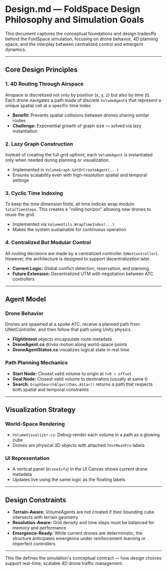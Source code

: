 # Design.md — FoldSpace Design Philosophy and Simulation Goals

This document captures the conceptual foundations and design tradeoffs behind the FoldSpace simulation, focusing on drone behavior, 4D planning space, and the interplay between centralized control and emergent dynamics.

---

## Core Design Principles

### 1. **4D Routing Through Airspace**

Airspace is discretized not only by position (x, y, z) but also by time (t). Each drone navigates a path made of discrete `VolumeAgent`s that represent a unique spatial cell at a specific time index.

* **Benefit:** Prevents spatial collisions between drones sharing similar routes
* **Challenge:** Exponential growth of graph size — solved via lazy instantiation

### 2. **Lazy Graph Construction**

Instead of creating the full grid upfront, each `VolumeAgent` is instantiated only when needed during planning or visualization.

* Implemented in `VolumeGraph.GetOrCreateAgent(...)`
* Ensures scalability even with high-resolution spatial and temporal settings

### 3. **Cyclic Time Indexing**

To keep the time dimension finite, all time indices wrap modulo `totalTimeSteps`. This creates a "rolling horizon" allowing new drones to reuse the grid.

* Implemented via `VolumeUtils.WrapTimeIndex(...)`
* Makes the system sustainable for continuous operation

### 4. **Centralized But Modular Control**

All routing decisions are made by a centralized controller (`UNetController`). However, the architecture is designed to support decentralization later.

* **Current Logic:** Global conflict detection, reservation, and planning
* **Future Extension:** Decentralized UTM with negotiation between ATC controllers

---

## Agent Model

### Drone Behavior

Drones are spawned at a spoke ATC, receive a planned path from UNetController, and then follow that path using Unity physics.

* **FlightIntent** objects encapsulate route metadata
* **DroneAgent.cs** drives motion along world-space points
* **DroneAgentStatus.cs** visualizes logical state in real time

### Path Planning Mechanics

* **Start Node:** Closest valid volume to origin at `t=0 + offset`
* **Goal Node:** Closest valid volume to destination (usually at same t)
* **Search:** `GraphSearchAlgorithms.AStar()` returns a path that respects both spatial and temporal constraints

---

## Visualization Strategy

### World-Space Rendering

* `VolumeVisualizer.cs`: Debug-render each volume in a path as a glowing cube
* Drones are physical 3D objects with attached `TextMeshPro` labels

### UI Representation

* A vertical panel (`DroneInfo`) in the UI Canvas shows current drone metadata
* Updates live using the same logic as the floating labels

---

## Design Constraints

* **Terrain-Aware:** VolumeAgents are not created if their bounding cube intersects with terrain geometry
* **Resolution-Aware:** Grid density and time steps must be balanced for memory and performance
* **Emergence-Ready:** While current drones are deterministic, the structure anticipates emergence under reinforcement learning or imperfect controllers

---

This file defines the simulation's conceptual contract — how design choices support real-time, scalable 4D drone traffic management.

